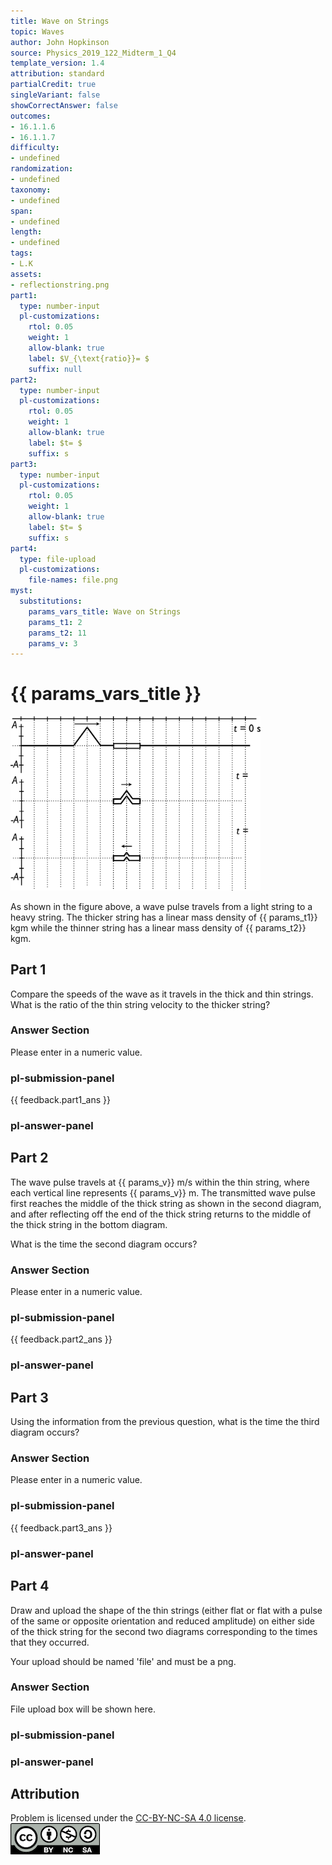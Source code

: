 ```yaml
---
title: Wave on Strings
topic: Waves
author: John Hopkinson
source: Physics_2019_122_Midterm_1_Q4
template_version: 1.4
attribution: standard
partialCredit: true
singleVariant: false
showCorrectAnswer: false
outcomes:
- 16.1.1.6
- 16.1.1.7
difficulty:
- undefined
randomization:
- undefined
taxonomy:
- undefined
span:
- undefined
length:
- undefined
tags:
- L.K
assets:
- reflectionstring.png
part1:
  type: number-input
  pl-customizations:
    rtol: 0.05
    weight: 1
    allow-blank: true
    label: $V_{\text{ratio}}= $
    suffix: null
part2:
  type: number-input
  pl-customizations:
    rtol: 0.05
    weight: 1
    allow-blank: true
    label: $t= $
    suffix: s
part3:
  type: number-input
  pl-customizations:
    rtol: 0.05
    weight: 1
    allow-blank: true
    label: $t= $
    suffix: s
part4:
  type: file-upload
  pl-customizations:
    file-names: file.png
myst:
  substitutions:
    params_vars_title: Wave on Strings
    params_t1: 2
    params_t2: 11
    params_v: 3
---
```

# {{ params_vars_title }}
<img src="reflectionstring.png" width=400 alt="snapshot graphs: (top) A wave pulse on a thin string approaches a short thick string followed by a thin string; (middle) at a later time the transmitted wave pulse into the thick string is shown; (bottom) at a still later time the reflected wave pulse in the middle of the thick string is shown;  the thin strings are left for you to draw on the middle and bottom graphs in (c).">

As shown in the figure above, a wave pulse travels from a light string to a heavy string. The thicker string has a linear mass density of {{ params_t1}} kgm while the thinner string has a linear mass density of {{ params_t2}} kgm.

## Part 1

Compare the speeds of the wave as it travels in the thick and thin strings. What is the ratio of the thin string velocity to the thicker string?

### Answer Section

Please enter in a numeric value.

### pl-submission-panel

{{ feedback.part1_ans }}

### pl-answer-panel

## Part 2

The wave pulse travels at {{ params_v}} m/s within the thin string, where each vertical line represents {{ params_v}} m. The transmitted wave pulse first reaches the middle of the thick string as shown in the second diagram, and after reflecting off the end of the thick string returns to the middle of the thick string in the bottom diagram.

What is the time the second diagram occurs?

### Answer Section

Please enter in a numeric value.

### pl-submission-panel

{{ feedback.part2_ans }}

### pl-answer-panel

## Part 3

Using the information from the previous question, what is the time the third diagram occurs?

### Answer Section

Please enter in a numeric value.

### pl-submission-panel

{{ feedback.part3_ans }}

### pl-answer-panel

## Part 4

Draw and upload the shape of the thin strings (either flat or flat with a pulse of the same or opposite orientation and reduced amplitude) on either side of the thick string for the second two diagrams corresponding to the times that they occurred.

Your upload should be named 'file' and must be a png.

### Answer Section

File upload box will be shown here.

### pl-submission-panel

### pl-answer-panel

## Attribution

Problem is licensed under the [CC-BY-NC-SA 4.0 license](https://creativecommons.org/licenses/by-nc-sa/4.0/).<br> ![The Creative Commons 4.0 license requiring attribution-BY, non-commercial-NC, and share-alike-SA license.](https://raw.githubusercontent.com/firasm/bits/master/by-nc-sa.png)